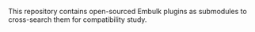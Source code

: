 This repository contains open-sourced Embulk plugins as submodules to cross-search them for compatibility study.
